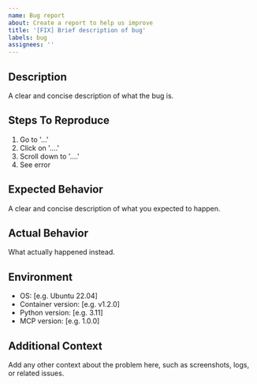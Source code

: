 ```yaml
---
name: Bug report
about: Create a report to help us improve
title: '[FIX] Brief description of bug'
labels: bug
assignees: ''
---
```


## Description
A clear and concise description of what the bug is.

## Steps To Reproduce
1. Go to '...'
2. Click on '....'
3. Scroll down to '....'
4. See error

## Expected Behavior
A clear and concise description of what you expected to happen.

## Actual Behavior
What actually happened instead.

## Environment
- OS: [e.g. Ubuntu 22.04]
- Container version: [e.g. v1.2.0]
- Python version: [e.g. 3.11]
- MCP version: [e.g. 1.0.0]

## Additional Context
Add any other context about the problem here, such as screenshots, logs, or related issues.